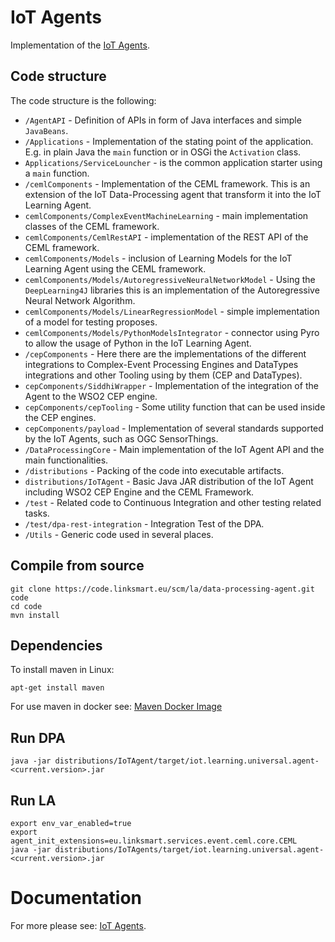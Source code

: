 IoT Agents
===================

Implementation of the [IoT Agents](https://docs.linksmart.eu/display/LA).

## Code structure

The code structure is the following:

* `/AgentAPI` - Definition of APIs in form of Java interfaces and simple `JavaBeans`.
* `/Applications` - Implementation of the stating point of the application. E.g. in plain Java the `main` function or in OSGi the `Activation` class.
* `Applications/ServiceLouncher` - is the common application starter using a `main` function. 
* `/cemlComponents` - Implementation of the CEML framework. This is an extension of the IoT Data-Processing agent that transform it into the IoT Learning Agent.
* `cemlComponents/ComplexEventMachineLearning` - main implementation classes of the CEML framework. 
* `cemlComponents/CemlRestAPI` - implementation of the REST API of the CEML framework. 
* `cemlComponents/Models` - inclusion of Learning Models for the IoT Learning Agent using the CEML framework. 
* `cemlComponents/Models/AutoregressiveNeuralNetworkModel` - Using the `DeepLearning4J` libraries this is an implementation of the Autoregressive Neural Network Algorithm.
* `cemlComponents/Models/LinearRegressionModel` - simple implementation of a model for testing proposes.
* `cemlComponents/Models/PythonModelsIntegrator` - connector using Pyro to allow the usage of Python in the IoT Learning Agent.
* `/cepComponents` - Here there are the implementations of the different integrations to Complex-Event Processing Engines and DataTypes integrations and other Tooling using by them (CEP and DataTypes).
* `cepComponents/SiddhiWrapper` - Implementation of the integration of the Agent to the WSO2 CEP engine. 
* `cepComponents/cepTooling` - Some utility function that can be used inside the CEP engines. 
* `cepComponents/payload` - Implementation of several standards supported by the IoT Agents, such as OGC SensorThings. 
* `/DataProcessingCore` - Main implementation of the IoT Agent API and the main functionalities.
* `/distributions` - Packing of the code into executable artifacts.
* `distributions/IoTAgent` - Basic Java JAR distribution of the IoT Agent including WSO2 CEP Engine and the CEML Framework. 
* `/test` - Related code to Continuous Integration and other testing related tasks.
* `/test/dpa-rest-integration` - Integration Test of the DPA.
* `/Utils` - Generic code used in several places.

## Compile from source

```
git clone https://code.linksmart.eu/scm/la/data-processing-agent.git code
cd code
mvn install 
```

## Dependencies
To install maven in Linux:

```
apt-get install maven
```

For use maven in docker see: [Maven Docker Image](https://hub.docker.com/_/maven/)

## Run DPA
```
java -jar distributions/IoTAgent/target/iot.learning.universal.agent-<current.version>.jar
```

## Run LA
```
export env_var_enabled=true
export agent_init_extensions=eu.linksmart.services.event.ceml.core.CEML
java -jar distributions/IoTAgents/target/iot.learning.universal.agent-<current.version>.jar
```
# Documentation 
For more please see: [IoT Agents](https://docs.linksmart.eu/display/LA).
